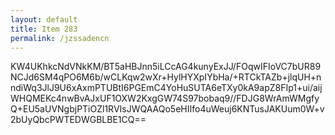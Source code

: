 ```yaml
---
layout: default
title: Item 283
permalink: /jzssadencn
---
```


KW4UKhkcNdVNkKM/BT5aHBJnn5iLCcAG4kunyExJJ/FOqwIFIoVC7bUR89NCJd6SM4qPO6M6b/wCLKqw2wXr+HylHYXpIYbHa/+RTCkTAZb+jlqUH+nndiWq3JlJ9U6xAxmPTUBtI6PGEmC4YoHuSUTA6eTXy0kA9apZ8FIp1+ui/aijWHQMEKc4nwBvAJxUF1OXW2KxgGW74S97bobaq9//FDJG8WrAmWMgfyQ+EU5aUVNgbjPTiOZl1RVIsJWQAAQo5eHIIfo4uWeuj6KNTusJAKUum0W+v2bUyQbcPWTEDWGBLBE1CQ==